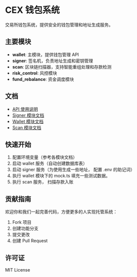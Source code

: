 # CEX 钱包系统

交易所钱包系统，提供安全的钱包管理和地址生成服务。

## 主要模块

- **wallet**: 主模块，提供钱包管理 API
- **signer**: 签名机，负责地址生成和密钥管理  
- **scan**: 区块链扫描器，支持智能重组处理和存款检测
- **risk_control**: 风控模块
- **fund_rebalance**: 资金调度模块


## 文档

- [API 使用说明](API_USAGE.md)
- [Signer 模块文档](signer/README.md)
- [Wallet 模块文档](wallet/README.md)
- [Scan 模块文档](scan/README.md)

## 快速开始

1. 配置环境变量（参考各模块文档）
2. 启动 wallet 服务（自动创建数据库表）
3. 启动 signer 服务（为使用生成一些地址， 配置 .env 的助记词）
4. 执行 wallet 模块下的 mock.ts 填充一些测试数据。
5. 执行 scan 服务， 扫描存款入账


## 贡献指南

欢迎你和我们一起完善代码，方便更多的人实现托管系统：

1. Fork 项目
2. 创建功能分支
3. 提交更改
4. 创建 Pull Request

## 许可证

MIT License
